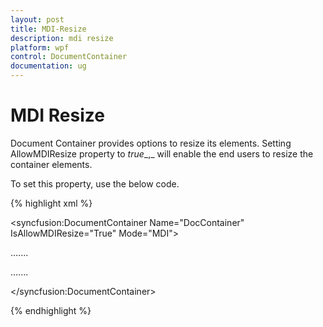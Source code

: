 ```yaml
---
layout: post
title: MDI-Resize
description: mdi resize
platform: wpf
control: DocumentContainer
documentation: ug
---
```


# MDI Resize

Document Container provides options to resize its elements. Setting AllowMDIResize property to _true__,_ will enable the end users to resize the container elements. 

To set this property, use the below code.



{% highlight xml %}



<!-- Adding Document Container -->

<syncfusion:DocumentContainer Name="DocContainer" IsAllowMDIResize="True"  Mode="MDI">

<FlowDocumentScrollViewer syncfusion:DocumentContainer.Header="Features">

</FlowDocumentScrollViewer>

…....

…....

</syncfusion:DocumentContainer>


{% endhighlight %}
